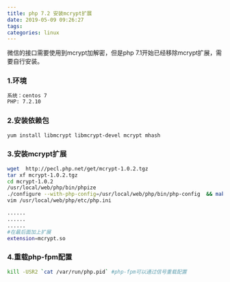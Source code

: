 ```yaml
---
title: php 7.2 安装mcrypt扩展
date: 2019-05-09 09:26:27
tags:
categories: linux
---
```

微信的接口需要使用到mcrypt加解密，但是php 7.1开始已经移除mcrypt扩展，需要自行安装。
### 1.环境
``` bash
系统：centos 7
PHP: 7.2.10
```

### 2.安装依赖包
``` bash
yum install libmcrypt libmcrypt-devel mcrypt mhash
```

### 3.安装mcrypt扩展
``` bash
wget  http://pecl.php.net/get/mcrypt-1.0.2.tgz
tar xf mcrypt-1.0.2.tgz
cd mcrypt-1.0.2
/usr/local/web/php/bin/phpize
./configure --with-php-config=/usr/local/web/php/bin/php-config  && make && make install
vim /usr/local/web/php/etc/php.ini
```
``` bash
......
......
......
#在最后面加上扩展
extension=mcrypt.so
```

### 4.重载php-fpm配置
``` bash
kill -USR2 `cat /var/run/php.pid` #php-fpm可以通过信号重载配置
```
